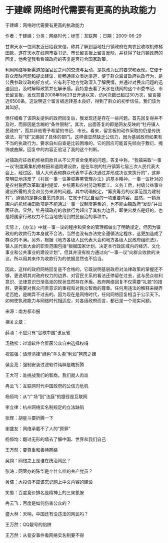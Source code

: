 # 于建嵘  网络时代需要有更高的执政能力  
  
于建嵘：网络时代需要有更高的执政能力  
作者：于建嵘；分类：网络时代；标签：互联网 ；日期：2009-06-29  
甘肃天水一位网友近日给我来信，称其了解到当地牡丹镇政府在向农民收取机修梯田款，遂在天水在线网市委书记、市长留言板上留言反映，并获得了牡丹镇政府的回复。他希望我看看镇政府的答复是否符合国家政策。  
利用网络等新渠道加强官民之间的交流与互动，是执政为民的要求和表现。它便于群众反映问题和提出建议，能畅通民众表达渠道，便于群众监督政府执政行为，是公民参政议政的好方式。它有利于地方党政深入了解民情，并通过对民众问题的迅速回应，及时解释政策并化解矛盾。我特意去看了天水在线网的这个市委书记、市长留言板，发现其自2008年9月23日开通以来，访问次数已超过30万次，留言接近6500条。这说明这个留言板运转基本良好，得到了群众的初步信任。我们该为其叫好。  
但仔细看了该网友提供的政府回复后，我发现还是存在一些问题。首先回复得并不及时，而原因是含糊的“条件限制”。其次，出面答复的即是网友反映的“牡丹镇人民政府”，而并非他寄予希望的书记、市长。看来，留言板的动作采取的仍是传统做法，将“球”又踢回了具体的部门。这样做显然缺乏公信力，因为基层政府如果有不当的执政行为，要求自纠自查是比较困难的，它的回应可能首先倾向于敷衍、掩饰或曲解。回复中的内容正验证了我的这个判断。  
对镇政府征收机修梯田款且从不公开资金使用的问题，答复中称，“我镇采取‘一事一议’制度筹集机修梯田和道路建设款，是在年初的牡丹镇第七届三次人民代表大会上，经过区、镇人大代表和群众代表举手表决通过并形成决议来执行的”，这非常明显地违反了《村民一事一议筹资筹劳管理办法》的基本精神。一事一议针对的是农村税费改革取消村提留、乡统筹和农村劳动积累工、义务工后，村级公益事业建设所需的资金和劳务来源的问题。其中明确规定，“筹资筹劳的议事范围为建制村”，遵循的是群众自愿的原则，它属于村民自治的一项重要内容。显然，一镇范围内的机修梯田款项是不能通过一事一议制度筹集的，也不能由镇政府“发动”并出面征收。显然，牡丹镇政府的收款行为超出了其权力边界，即使出发点是好的，也是将国家行政权力不恰当地使用到村民自治的事项中。  
实际上，《办法》中就一事一议的程序和资金的管理都做出了明确规定，但因为镇政府的收款行为本身就不合法，当然也没有办法完全遵循法定程序，这更加造成了群众的不满。另外，根据《地方各级人民代表大会和地方各级人民政府组织法》，镇人民代表大会的职责范围包括“根据国家计划，决定本行政区域内的经济、文化事业和公共事业的建设计划”，但其并没有权力通过向“一事一议”向群众收款的决议，所以用其来作为收款行为的依据显然也不恰当。  
因此，这样的政府网络回复是不合格的，它既说明基层政府对法律政策的掌握还不够，更说明其对政府权力的边界、对官民关系的看法还停留在过去，这与民众权利意识、法律意识日渐高涨的现状显然存在矛盾。政府网络回复不仅需要“礼貌”的措辞，更需要对民众问责意识的重视和对民众智商的尊重。任何用违法的解释来糊弄老百姓，是糊弄不过去的。因为现在是网络时代，任何网络回复相当于公示天下。如何使执政能力与网络时代相适应，对各级政府而言，都已是一个现实问题。  
来源：南方都市报  
  
相关文章：  
薛涌：不应只有“谷歌中国”该反省  
汤劲松：过滤软件会屏蔽公众自由选择权吗  
祝振强：请澄清挂“绿色”羊头卖“利润”狗肉之嫌  
侯金亮：强制安装过滤软件纯粹是瞎折腾  
王大可：谁挑战我们的智商，我们就人肉谁  
冉云飞：互联网时代中国政府的公信力危机  
杨恒均：从“广场”到“法庭”的捷径是互联网  
李立律：杭州网络实名制规定的立法缺陷  
张辉：胡星斗要折腾一下  
谢盛友：网络承载不了人的“原罪”  
杨恒均：翻过无形的墙去了解中国、世界和我们自己  
王万然：要尊重和善待网络  
吴钩：网络之上是谁在统治网民？  
张涛：网管办的陈华是个什么样的共产党员？  
黄佶：大投资不应该忘记网上中文内容的建设  
笑蜀：百度竞价排名是精神上的三聚氰胺  
冉云飞：百度是如何伤害公众的？  
盛大林：天呐，中国还有没违法的网民吗？  
王万然：QQ靓号的陷阱  
王万然：从瓮安事件看网络实名制要不得